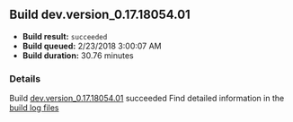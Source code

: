 ## Build dev.version_0.17.18054.01
- **Build result:** `succeeded`
- **Build queued:** 2/23/2018 3:00:07 AM
- **Build duration:** 30.76 minutes
### Details
Build [dev.version_0.17.18054.01](https://winappstudio.visualstudio.com/web/build.aspx?pcguid=a4ef43be-68ce-4195-a619-079b4d9834c2&builduri=vstfs%3a%2f%2f%2fBuild%2fBuild%2f25114) succeeded
Find detailed information in the [build log files](https://uwpctdiags.blob.core.windows.net/buildlogs/dev.version_0.17.18054.01_logs.zip)
